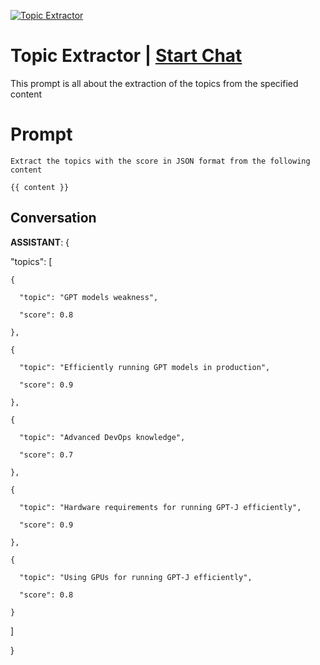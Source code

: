 
[![Topic Extractor](https://flow-prompt-covers.s3.us-west-1.amazonaws.com/icon/vintage/vint_5.png)](https://gptcall.net/chat.html?data=%7B%22contact%22%3A%7B%22id%22%3A%220naPomZChcYTtxioA8MQX%22%2C%22flow%22%3Atrue%7D%7D)
# Topic Extractor | [Start Chat](https://gptcall.net/chat.html?data=%7B%22contact%22%3A%7B%22id%22%3A%220naPomZChcYTtxioA8MQX%22%2C%22flow%22%3Atrue%7D%7D)
This prompt is all about the extraction of the topics from the specified content

# Prompt

```
Extract the topics with the score in JSON format from the following content

{{ content }}
```

## Conversation

**ASSISTANT**: {

  "topics": [

    {

      "topic": "GPT models weakness",

      "score": 0.8

    },

    {

      "topic": "Efficiently running GPT models in production",

      "score": 0.9

    },

    {

      "topic": "Advanced DevOps knowledge",

      "score": 0.7

    },

    {

      "topic": "Hardware requirements for running GPT-J efficiently",

      "score": 0.9

    },

    {

      "topic": "Using GPUs for running GPT-J efficiently",

      "score": 0.8

    }

  ]

}



